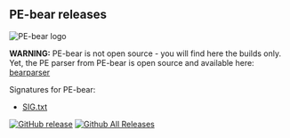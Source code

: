 PE-bear releases
-
<img src="./logo/main_ico.png" alt="PE-bear logo">

<b>WARNING:</b> PE-bear is not open source - you will find here the builds only. Yet, the PE parser from PE-bear is open source and available here: [bearparser](https://github.com/hasherezade/bearparser)

Signatures for PE-bear:
+ [SIG.txt](SIG.txt)

[![GitHub release](https://img.shields.io/github/release/hasherezade/pe-bear-releases.svg)](https://github.com/hasherezade/pe-bear-releases/releases)
 [![Github All Releases](https://img.shields.io/github/downloads/hasherezade/pe-bear-releases/total.svg)](http://www.somsubhra.com/github-release-stats/?username=hasherezade&repository=pe-bear-releases) 
